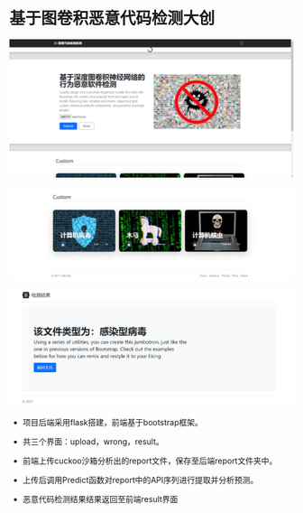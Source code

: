 # 基于图卷积恶意代码检测大创

![Image text](pic_show/1.png)

![Image text](pic_show/2.png)



![Image text](pic_show/3.png)





* 项目后端采用flask搭建，前端基于bootstrap框架。

* 共三个界面：upload，wrong，result。
* 前端上传cuckoo沙箱分析出的report文件，保存至后端report文件夹中。
* 上传后调用Predict函数对report中的API序列进行提取并分析预测。
* 恶意代码检测结果结果返回至前端result界面

